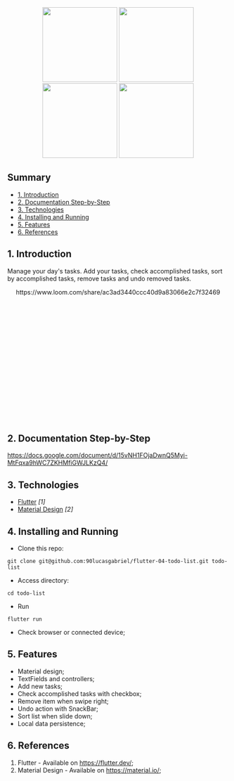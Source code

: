
<div align="center">
<img src="https://user-images.githubusercontent.com/9625765/114289166-24c4c780-9a4c-11eb-819f-8cca1a430b35.png" width="170px" /> <img src="https://user-images.githubusercontent.com/9625765/114289184-3d34e200-9a4c-11eb-8f74-3893ef0545be.png" width="170px" />  <img src="https://user-images.githubusercontent.com/9625765/114289146-efb87500-9a4b-11eb-8979-0e0b1c33078f.png" width="170px" /> <img src="https://user-images.githubusercontent.com/9625765/114289154-06f76280-9a4c-11eb-91d1-2be0507f6b1e.png" width="170px" /> 
    
</div>

## Summary
  - [1. Introduction](#1-introduction)
  - [2. Documentation Step-by-Step](#2-documentation-step-by-step)
  - [3. Technologies](#3-technologies)
  - [4. Installing and Running](#4-installing-and-running)
  - [5. Features](#5-features)
  - [6. References](#6-references)

## 1. Introduction
Manage your day's tasks. Add your tasks, check accomplished tasks, sort by accomplished tasks, remove tasks and undo removed tasks.

<div align="center" style="height: 300px; overflow: hidden">
  https://www.loom.com/share/ac3ad3440ccc40d9a83066e2c7f32469
  
</div>

## 2. Documentation Step-by-Step
https://docs.google.com/document/d/15vNH1FOjaDwnQ5Myi-MtFqxa9hWC7ZKHMfiGWJLKzQ4/

## 3. Technologies
- [Flutter](https://flutter.dev/) _[1]_
- [Material Design](https://material.io/) _[2]_

## 4. Installing and Running
- Clone this repo:
```
git clone git@github.com:90lucasgabriel/flutter-04-todo-list.git todo-list
```

- Access directory:
```
cd todo-list
```

- Run
```
flutter run
```

- Check browser or connected device;


## 5. Features
- Material design;
- TextFields and controllers;
- Add new tasks;
- Check accomplished tasks with checkbox;
- Remove item when swipe right;
- Undo action with SnackBar;
- Sort list when slide down;
- Local data persistence;

## 6. References
1. Flutter - Available on https://flutter.dev/;
2. Material Design - Available on https://material.io/;
